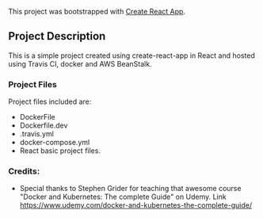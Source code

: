 This project was bootstrapped with [Create React App](https://github.com/facebook/create-react-app).

##  Project Description

This is a simple project created using create-react-app in React and hosted using Travis CI, docker and AWS BeanStalk. 

### Project Files

Project files included are:

* DockerFile
* Dockerfile.dev
* .travis.yml
* docker-compose.yml
* React basic project files.

### Credits:
 - Special thanks to Stephen Grider for teaching that awesome course "Docker and Kubernetes: The complete Guide" on Udemy.
 Link https://www.udemy.com/docker-and-kubernetes-the-complete-guide/
